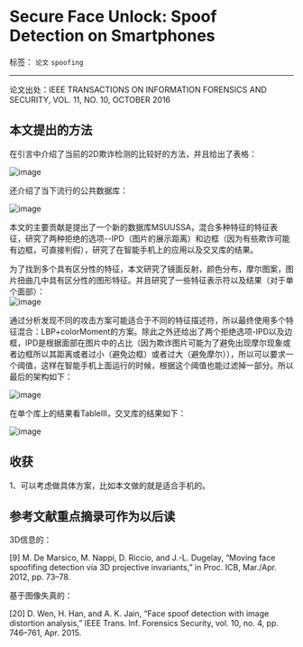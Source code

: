﻿# Secure Face Unlock: Spoof Detection  on Smartphones   

标签： `论文` `spoofing` 

---

论文出处：IEEE TRANSACTIONS ON INFORMATION FORENSICS AND SECURITY, VOL. 11, NO. 10, OCTOBER 2016   


## 本文提出的方法  

在引言中介绍了当前的2D欺诈检测的比较好的方法，并且给出了表格：    

![image](http://wx4.sinaimg.cn/large/005Dd0fOly1g3qjcluw74j309006yjse.jpg)


还介绍了当下流行的公共数据库：     

![image](http://wx2.sinaimg.cn/large/005Dd0fOly1g3qjcwocplj309n04y74v.jpg)


本文的主要贡献是提出了一个新的数据库MSUUSSA，混合多种特征的特征表征，研究了两种拒绝的选项--IPD（图片的展示距离）和边框（因为有些欺诈可能有边框，可直接判假），研究了在智能手机上的应用以及交叉库的结果。  

为了找到多个具有区分性的特征，本文研究了镜面反射，颜色分布，摩尔图案，图片扭曲几中具有区分性的图形特征。并且研究了一些特征表示符以及结果（对于单个面部）：    
![image](http://wx1.sinaimg.cn/large/005Dd0fOly1g3qjd7z07aj307g0a6abf.jpg)   

通过分析发现不同的攻击方案可能适合于不同的特征描述符，所以最终使用多个特征混合：LBP+colorMoment的方案。除此之外还给出了两个拒绝选项-IPD以及边框，IPD是根据面部在图片中的占比（因为欺诈图片可能为了避免出现摩尔现象或者边框所以其距离或者过小（避免边框）或者过大（避免摩尔）），所以可以要求一个阈值，这样在智能手机上面运行的时候，根据这个阈值也能过滤掉一部分。所以最后的架构如下：  

![image](http://ws1.sinaimg.cn/large/005Dd0fOly1g3qjde6upaj309903i759.jpg)  

在单个库上的结果看TableIII，交叉库的结果如下：  

![image](http://wx3.sinaimg.cn/large/005Dd0fOly1g3qjduojiuj308k056jsc.jpg)

## 收获  

1、可以考虑做具体方案，比如本文做的就是适合手机的。  


## 参考文献重点摘录可作为以后读  

3D信息的：  

[9] M. De Marsico, M. Nappi, D. Riccio, and J.-L. Dugelay, “Moving 
face spoofifing detection via 3D projective invariants,” in Proc. ICB, 
Mar./Apr. 2012, pp. 73–78. 

基于图像失真的：  

[20] D. Wen, H. Han, and A. K. Jain, “Face spoof detection with image 
distortion analysis,” IEEE Trans. Inf. Forensics Security, vol. 10, no. 4, 
pp. 746–761, Apr. 2015.







